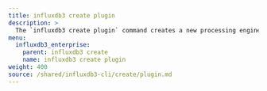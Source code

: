 ```yaml
---
title: influxdb3 create plugin
description: >
  The `influxdb3 create plugin` command creates a new processing engine plugin.
menu:
  influxdb3_enterprise:
    parent: influxdb3 create
    name: influxdb3 create plugin
weight: 400
source: /shared/influxdb3-cli/create/plugin.md
---
```


<!--
The content of this file is at content/shared/influxdb3-cli/create/plugin.md
-->
